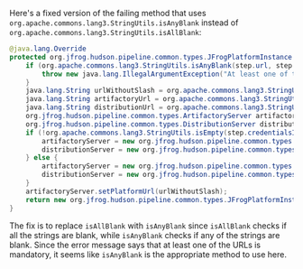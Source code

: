 Here's a fixed version of the failing method that uses `org.apache.commons.lang3.StringUtils.isAnyBlank` instead of `org.apache.commons.lang3.StringUtils.isAllBlank`:
```java
@java.lang.Override
protected org.jfrog.hudson.pipeline.common.types.JFrogPlatformInstance run() throws java.lang.Exception {
    if (org.apache.commons.lang3.StringUtils.isAnyBlank(step.url, step.artifactoryUrl, step.distributionUrl)) {
        throw new java.lang.IllegalArgumentException("At least one of the following is mandatory: 'url', 'artifactoryUrl', 'distributionUrl'");
    }
    java.lang.String urlWithoutSlash = org.apache.commons.lang3.StringUtils.removeEnd(step.url, "/");
    java.lang.String artifactoryUrl = org.apache.commons.lang3.StringUtils.defaultIfBlank(step.artifactoryUrl, (urlWithoutSlash + "/") + "artifactory");
    java.lang.String distributionUrl = org.apache.commons.lang3.StringUtils.defaultIfBlank(step.distributionUrl, (urlWithoutSlash + "/") + "distribution");
    org.jfrog.hudson.pipeline.common.types.ArtifactoryServer artifactoryServer;
    org.jfrog.hudson.pipeline.common.types.DistributionServer distributionServer;
    if (!org.apache.commons.lang3.StringUtils.isEmpty(step.credentialsId)) {
        artifactoryServer = new org.jfrog.hudson.pipeline.common.types.ArtifactoryServer(artifactoryUrl, step.credentialsId);
        distributionServer = new org.jfrog.hudson.pipeline.common.types.DistributionServer(distributionUrl, step.credentialsId);
    } else {
        artifactoryServer = new org.jfrog.hudson.pipeline.common.types.ArtifactoryServer(artifactoryUrl, step.username, step.password);
        distributionServer = new org.jfrog.hudson.pipeline.common.types.DistributionServer(distributionUrl, step.username, step.password);
    }
    artifactoryServer.setPlatformUrl(urlWithoutSlash);
    return new org.jfrog.hudson.pipeline.common.types.JFrogPlatformInstance(artifactoryServer, distributionServer, step.url, "");
}
```
The fix is to replace `isAllBlank` with `isAnyBlank` since `isAllBlank` checks if all the strings are blank, while `isAnyBlank` checks if any of the strings are blank. Since the error message says that at least one of the URLs is mandatory, it seems like `isAnyBlank` is the appropriate method to use here.
